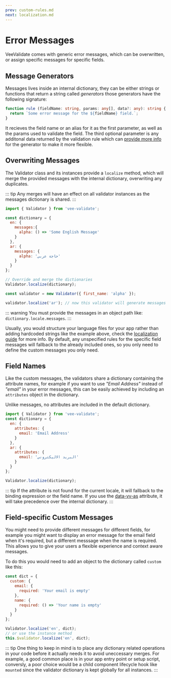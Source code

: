 ```yaml
---
prev: custom-rules.md
next: localization.md
---
```

# Error Messages

VeeValidate comes with generic error messages, which can be overwritten, or assign specific messages for specific fields.

## Message Generators

Messages lives inside an internal dictionary, they can be either strings or functions that return a string called _generators_ those generators have the following signature:

```ts
function rule (fieldName: string, params: any[], data?: any): string {
  return `Some error message for the ${fieldName} field.`;
}
```

It recieves the field name or an alias for it as the first parameter, as well as the params used to validate the field. The third optional parameter is any additonal data returned by the validation rule which can [provide more info](./custom-rules#reasoning) for the generator to make it more flexible.

## Overwriting Messages

The Validator class and its instances provide a `localize` method, which will merge the provided messages with the internal dictionary, overwriting any duplicates.

::: tip
  Any merges will have an effect on all validator instances as the messages dictionary is shared.
:::

```js
import { Validator } from 'vee-validate';

const dictionary = {
  en: {
    messages:{
      alpha: () => 'Some English Message'
    }
  },
  ar: {
    messages: {
      alpha: 'حاجة عربي'
    }
  }
};

// Override and merge the dictionaries
Validator.localize(dictionary);

const validator = new Validator({ first_name: 'alpha' });

validator.localize('ar'); // now this validator will generate messages in Arabic.
```

::: warning
  You must provide the messages in an object path like: `dictionary.locale.messages`.
:::

Usually, you would structure your language files for your app rather than adding hardcoded strings like the example above, check the [localization guide](localization.md) for more info. By default, any unspecified rules for the specific field messages will fallback to the already included ones, so you only need to define the custom messages you only need.

## Field Names

Like the custom messages, the validators share a dictionary containing the attribute names, for example if you want to use _"Email Address"_ instead of _"email"_ in your error messages, this can be easily achieved by including an `attributes` object in the dictionary.

Unlike messages, no attributes are included in the default dictionary.

```js
import { Validator } from 'vee-validate';
const dictionary = {
  en: {
    attributes: {
      email: 'Email Address'
    }
  },
  ar: {
    attributes: {
      email: 'البريد الاليكتروني'
    }
  }
};

Validator.localize(dictionary);
```

::: tip
If the attribute is not found for the current locale, it will fallback to the binding expression or the field name. If you use the [data-vv-as](./localization.md#using-data-vv-as) attribute, it will take precedence over the internal dictionary.
:::

## Field-specific Custom Messages

 You might need to provide different messages for different fields, for example you might want to display an error message for the email field when it's required, but a different messsage when the name is required. This allows you to give your users a flexible experience and context aware messages.

 To do this you would need to add an object to the dictionary called `custom` like this:

```js
const dict = {
  custom: {
    email: {
      required: 'Your email is empty'
    },
    name: {
      required: () => 'Your name is empty'
    }
  }
};

Validator.localize('en', dict);
// or use the instance method
this.$validator.localize('en', dict);
```

::: tip
  One thing to keep in mind is to place any dictionary related operations in your code before it actually needs it to avoid uneccessary merges. For example, a good common place is in your app entry point or setup script, conversly, a poor choice would be a child component lifecycle hook like `mounted` since the validator dictionary is kept globally for all instances.
:::
